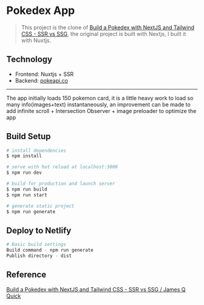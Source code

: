 # Pokedex App

> This project is the clone of [Build a Pokedex with NextJS and Tailwind CSS - SSR vs SSG](https://github.com/jamesqquick/nextjs-pokedex-with-tailwind-css), the original project is built with Nextjs, I built it with Nuxtjs. 

## Technology
- Frontend: Nuxtjs + SSR
- Backend: [pokeapi.co](https://pokeapi.co/api/v2/pokemon?limit=150)

---

The app initially loads 150 pokemon card, it is a little heavy work to load so many info(images+text) instantaneously, an improvement can be made to add infinite scroll + Intersection Observer + image preloader to optimize the app

## Build Setup

```bash
# install dependencies
$ npm install

# serve with hot reload at localhost:3000
$ npm run dev

# build for production and launch server
$ npm run build
$ npm run start

# generate static project
$ npm run generate
```

## Deploy to Netlify

```bash
# Basic build settings
Build command - npm run generate
Publish directory - dist
```

## Reference
[Build a Pokedex with NextJS and Tailwind CSS - SSR vs SSG / 
James Q Quick](https://www.youtube.com/watch?v=LMRAEUPkFXI)